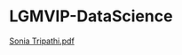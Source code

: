 
# LGMVIP-DataScience
[Sonia Tripathi.pdf](https://github.com/sonia259/LGMVIP-DataScience/files/8883435/Sonia.Tripathi.pdf)
